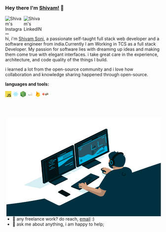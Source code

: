 ### Hey there I'm [Shivam!]([https://dsc.community.dev/u/m65zue](https://www.linkedin.com/in/shivam--soni/)) 👋

<a href="https://www.instagram.com/soni_007_/">
  <img align="left" alt="Shivam's Instagram" width="60px" height=60px src="https://www.logo.wine/a/logo/Instagram/Instagram-Logo.wine.svg" />
</a>
<a href="https://www.linkedin.com/in/shivam--soni/">
  <img align="left" alt="Shivam's LinkedIN" width="60px" height=60px src="https://www.logo.wine/a/logo/LinkedIn/LinkedIn-Icon-Black-Logo.wine.svg" />
</a>

<br>
<br>
<br />

hi, i'm [Shivam Soni](https://github.com/soni0611), a passionate self-taught full stack web developer and a software engineer from india.Currently I am Working in TCS as a full stack Developer. My passion for software lies with dreaming up ideas and making them come true with elegant interfaces. i take great care in the experience, architecture, and code quality of the things I build.

 i learned a lot from the open-source community and i love how collaboration and knowledge sharing happened through open-source.

  
**languages and tools:**  

<code><img height="20" src="https://raw.githubusercontent.com/github/explore/80688e429a7d4ef2fca1e82350fe8e3517d3494d/topics/javascript/javascript.png"></code>
<code><img height="20" src="https://raw.githubusercontent.com/github/explore/80688e429a7d4ef2fca1e82350fe8e3517d3494d/topics/react/react.png"></code>
<code><img height="20" src="https://raw.githubusercontent.com/github/explore/80688e429a7d4ef2fca1e82350fe8e3517d3494d/topics/nodejs/nodejs.png"></code>
<code><img height="20" src="https://raw.githubusercontent.com/github/explore/80688e429a7d4ef2fca1e82350fe8e3517d3494d/topics/mysql/mysql.png"></code>
<code><img height="20" src="https://raw.githubusercontent.com/github/explore/80688e429a7d4ef2fca1e82350fe8e3517d3494d/topics/firebase/firebase.png"></code>
<code><img height="20" src="https://raw.githubusercontent.com/github/explore/80688e429a7d4ef2fca1e82350fe8e3517d3494d/topics/git/git.png"></code>

<br><br>

<img align="right" alt="GIF" src="https://github.com/soni0611/soni0611/blob/main/code.gif" width="500" height="320" />

- 💼 any freelance work? do reach, [email](mailto:shivam.soni1998@gmail.com) :)
- 💬 ask me about anything, i am happy to help;
